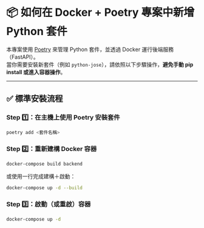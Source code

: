 # 📦 如何在 Docker + Poetry 專案中新增 Python 套件

本專案使用 [Poetry](https://python-poetry.org/) 來管理 Python 套件，並透過 Docker 運行後端服務（FastAPI）。  
當你需要安裝新套件（例如 `python-jose`），請依照以下步驟操作，**避免手動 pip install 或進入容器操作**。

---

## ✅ 標準安裝流程

### Step 1️⃣：在主機上使用 Poetry 安裝套件

```bash
poetry add <套件名稱>
```

### Step 2️⃣：重新建構 Docker 容器

```bash
docker-compose build backend
```

或使用一行完成建構＋啟動：

```bash
docker-compose up -d --build
```

### Step 3️⃣：啟動（或重啟）容器

```bash
docker-compose up -d
```
